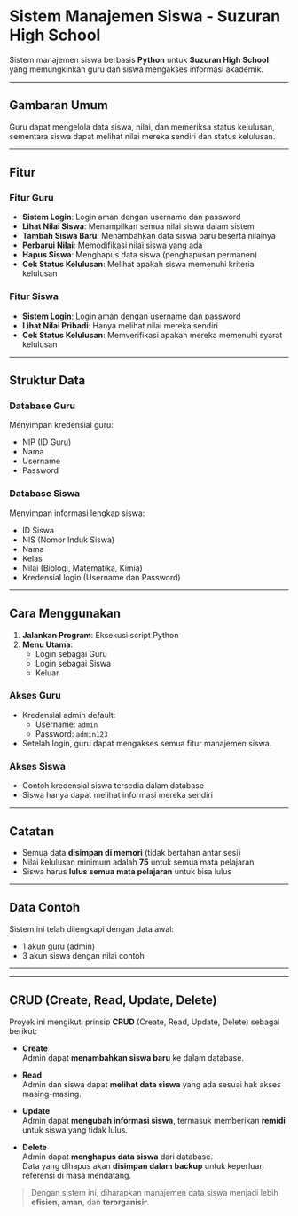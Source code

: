 
#  Sistem Manajemen Siswa - Suzuran High School

Sistem manajemen siswa berbasis **Python** untuk **Suzuran High School** yang memungkinkan guru dan siswa mengakses informasi akademik.

---

## Gambaran Umum

Guru dapat mengelola data siswa, nilai, dan memeriksa status kelulusan, sementara siswa dapat melihat nilai mereka sendiri dan status kelulusan.

---

##  Fitur

###  Fitur Guru

-  **Sistem Login**: Login aman dengan username dan password
-  **Lihat Nilai Siswa**: Menampilkan semua nilai siswa dalam sistem
-  **Tambah Siswa Baru**: Menambahkan data siswa baru beserta nilainya
- **Perbarui Nilai**: Memodifikasi nilai siswa yang ada
-  **Hapus Siswa**: Menghapus data siswa (penghapusan permanen)
-  **Cek Status Kelulusan**: Melihat apakah siswa memenuhi kriteria kelulusan

###  Fitur Siswa

-  **Sistem Login**: Login aman dengan username dan password
-  **Lihat Nilai Pribadi**: Hanya melihat nilai mereka sendiri
-  **Cek Status Kelulusan**: Memverifikasi apakah mereka memenuhi syarat kelulusan

---

## Struktur Data

###  Database Guru 
Menyimpan kredensial guru:
- NIP (ID Guru)
- Nama
- Username
- Password

### Database Siswa 

Menyimpan informasi lengkap siswa:
- ID Siswa
- NIS (Nomor Induk Siswa)
- Nama
- Kelas
- Nilai (Biologi, Matematika, Kimia)
- Kredensial login (Username dan Password)

---

## Cara Menggunakan

1. **Jalankan Program**: Eksekusi script Python 
2. **Menu Utama**:
   - Login sebagai Guru
   - Login sebagai Siswa
   - Keluar

### Akses Guru

- Kredensial admin default:
  - Username: `admin`
  - Password: `admin123`
- Setelah login, guru dapat mengakses semua fitur manajemen siswa.

### Akses Siswa

- Contoh kredensial siswa tersedia dalam database
- Siswa hanya dapat melihat informasi mereka sendiri

---

## Catatan

- Semua data **disimpan di memori** (tidak bertahan antar sesi)
- Nilai kelulusan minimum adalah **75** untuk semua mata pelajaran
- Siswa harus **lulus semua mata pelajaran** untuk bisa lulus

---

## Data Contoh

Sistem ini telah dilengkapi dengan data awal:

- 1 akun guru (admin)
- 3 akun siswa dengan nilai contoh

---

---

## CRUD (Create, Read, Update, Delete)

Proyek ini mengikuti prinsip **CRUD** (Create, Read, Update, Delete) sebagai berikut:

- **Create**  
  Admin dapat **menambahkan siswa baru** ke dalam database.

- **Read**  
  Admin dan siswa dapat **melihat data siswa** yang ada sesuai hak akses masing-masing.

- **Update**  
  Admin dapat **mengubah informasi siswa**, termasuk memberikan **remidi** untuk siswa yang tidak lulus.

- **Delete**  
  Admin dapat **menghapus data siswa** dari database.  
  Data yang dihapus akan **disimpan dalam backup** untuk keperluan referensi di masa mendatang.

> Dengan sistem ini, diharapkan manajemen data siswa menjadi lebih **efisien**, **aman**, dan **terorganisir**.


